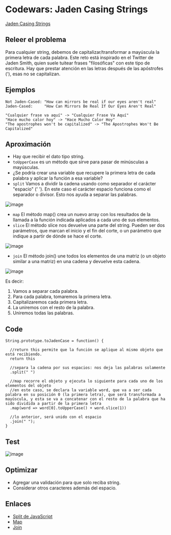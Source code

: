 # Codewars: Jaden Casing Strings

[Jaden Casing Strings](https://www.codewars.com/kata/5390bac347d09b7da40006f6/train/javascript)

## Releer el problema
Para cualquier string, debemos de capitalizar/transformar a mayúscula la primera letra de cada palabra. Este reto está inspirado en el Twitter de Jaden Smith, quien suele tuitear frases "filosóficas" con este tipo de escritura. Hay que prestar atención en las letras después de las apóstrofes ('), esas no se capitalizan.

## Ejemplos

```
Not Jaden-Cased: "How can mirrors be real if our eyes aren't real"
Jaden-Cased:     "How Can Mirrors Be Real If Our Eyes Aren't Real"

"Cualquier frase va aquí" -> "Cualquier Frase Va Aquí"
"Hace mucho calor hoy" -> "Hace Mucho Calor Hoy"
"The apostrophes won't be capitalized" -> "The Apostrophes Won't Be Capitalized"
```

## Aproximación

- Hay que recibir el dato tipo string.
- `toUpperCase` es un método que sirve para pasar de minúsculas a mayúsculas.
- ¿Se podría crear una variable que recupere la primera letra de cada palabra y aplicar la función a esa variable?
- `split` Vamos a dividir la cadena usando como separador el carácter "espacio" (' '). En este caso el carácter espacio funciona como el separador o divisor. Esto nos ayuda a separar las palabras.

![image](https://user-images.githubusercontent.com/113146161/227643872-5cbe5bee-49d6-44d8-b3e9-3f4ee1bec3af.png)

- `map` El método map() crea un nuevo array con los resultados de la llamada a la función indicada aplicados a cada uno de sus elementos.
- `slice` El método slice nos devuelve una parte del string. Pueden ser dos parámetros, que marcan el inicio y el fin del corte, o un parámetro que indique a partir de dónde se hace el corte.

![image](https://user-images.githubusercontent.com/113146161/227643836-8dc187ac-335b-4419-970c-e3ca023c0ee2.png)

- `join` El método join() une todos los elementos de una matriz (o un objeto similar a una matriz) en una cadena y devuelve esta cadena.

![image](https://user-images.githubusercontent.com/113146161/227644512-e9d49a1b-885d-4fcc-aaed-ae3527fdda82.png)

Es decir:
1. Vamos a separar cada palabra.
2. Para cada palabra, tomaremos la primera letra.
3. Capitalizaremos cada primera letra.
4. La uniremos con el resto de la palabra.
5. Uniremos todas las palabras.

## Code

```
String.prototype.toJadenCase = function() {

  //return this permite que la función se aplique al mismo objeto que está recibiendo. 
  return this
  
  //separa la cadena por sus espacios: nos deja las palabras solamente
  .split(" ")
  
  //map recorre el objeto y ejecuta lo siguiente para cada uno de los elementos del objeto
  //en este caso, se declara la variable word, que va a ser cada palabra en su posición 0 (la primera letra), que será transformada a mayúscula, y esta se va a concatenar con el resto de la palabra que ha sido dividida a partir de la primera letra
  .map(word => word[0].toUpperCase() + word.slice(1))
  
  //lo anterior, será unido con el espacio
  .join(" ");
}
```

## Test

![image](https://user-images.githubusercontent.com/113146161/228070561-cc025e8e-79d2-42ea-9c74-ff38857c5027.png)

## Optimizar
- Agregar una validación para que solo reciba string.
- Considerar otros caracteres además del espacio.

## Enlaces
- [Split de JavaScript](https://www.freecodecamp.org/espanol/news/el-split-de-javascript-como-dividir-una-cadena-de-caracteres-en-un-arreglo-con-js/)
- [Map](https://developer.mozilla.org/es/docs/Web/JavaScript/Reference/Global_Objects/Array/map)
- [Join](https://developer.mozilla.org/es/docs/Web/JavaScript/Reference/Global_Objects/Array/join)
